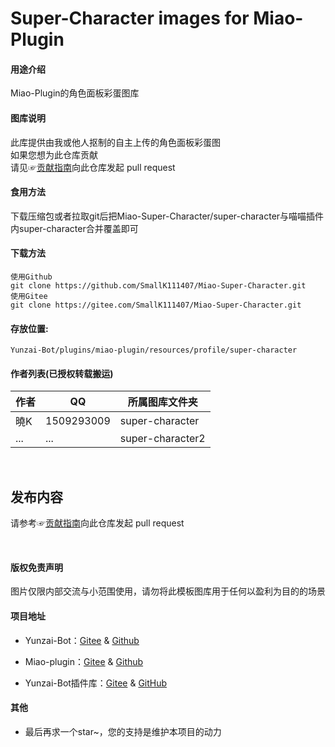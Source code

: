 # Super-Character images for Miao-Plugin

#### 用途介绍
Miao-Plugin的角色面板彩蛋图库

#### 图库说明

此库提供由我或他人抠制的自主上传的角色面板彩蛋图<br>
如果您想为此仓库贡献<br>
请见☞[贡献指南](./CONTRIBUTING.md)向此仓库发起 pull request

#### 食用方法
下载压缩包或者拉取git后把Miao-Super-Character/super-character与喵喵插件内super-character合并覆盖即可

#### 下载方法
```
使用Github
git clone https://github.com/SmallK111407/Miao-Super-Character.git
使用Gitee
git clone https://gitee.com/SmallK111407/Miao-Super-Character.git
```

#### 存放位置:
```
Yunzai-Bot/plugins/miao-plugin/resources/profile/super-character
```

#### 作者列表(已授权转载搬运)
| 作者 | QQ | 所属图库文件夹 |
| --- | --- | --- |
|曉K|1509293009|super-character|
|...|...|super-character2|

<br>

## 发布内容

请参考☞[贡献指南](./CONTRIBUTING.md)向此仓库发起 pull request

<br>

#### 版权免责声明
图片仅限内部交流与小范围使用，请勿将此模板图库用于任何以盈利为目的的场景

#### 项目地址
* Yunzai-Bot：[Gitee](https://gitee.com/Le-niao/Yunzai-Bot) & [Github](https://github.com/Le-niao/Yunzai-Bot)

* Miao-plugin：[Gitee](https://gitee.com/yoimiya-kokomi/miao-plugin) & [Github](https://github.com/yoimiya-kokomi/miao-plugin)

* Yunzai-Bot插件库：[Gitee](https://gitee.com/Hikari666/Yunzai-Bot-plugins-index) & [GitHub](https://github.com/HiArcadia/Yunzai-Bot-plugins-index)

#### 其他
* 最后再求一个star~，您的支持是维护本项目的动力